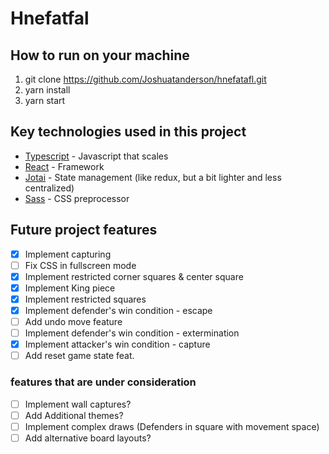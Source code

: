 # Hnefatfal

## How to run on your machine

1. git clone https://github.com/Joshuatanderson/hnefatafl.git
2. yarn install
3. yarn start

## Key technologies used in this project

- [Typescript](https://www.typescriptlang.org/) - Javascript that scales
- [React](https://reactjs.org/) - Framework
- [Jotai](https://github.com/pmndrs/jotai) - State management (like redux, but a bit lighter and less centralized)
- [Sass](https://sass-lang.com/) - CSS preprocessor

## Future project features

- [x] Implement capturing
- [ ] Fix CSS in fullscreen mode
- [x] Implement restricted corner squares & center square
- [x] Implement King piece
- [x] Implement restricted squares
- [x] Implement defender's win condition - escape
- [ ] Add undo move feature
- [ ] Implement defender's win condition - extermination
- [x] Implement attacker's win condition - capture
- [ ] Add reset game state feat.

### features that are under consideration
- [ ] Implement wall captures?
- [ ] Add Additional themes?
- [ ] Implement complex draws (Defenders in square with movement space)
- [ ] Add alternative board layouts? 